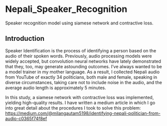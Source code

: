 # Nepali_Speaker_Recognition
Speaker recognition model using siamese network and contractive loss.

## Introduction
Speaker Identification is the process of identifying a person based on the audio of their spoken words. Previously, audio processing models were widely accepted, but convolution neural networks have lately demonstrated that they, too, may generate astounding outcomes. I’ve always wanted to be a model trainer in my mother language. As a result, I collected Nepali audio from YouTube of exactly 34 politicians, both male and female, speaking in diverse circumstances, taking care not to include noise in the audio, and the average audio length is approximately 5 minutes.

In this study, a siamese network with contractive loss was implemented, yielding high-quality results. I have written a medium article in which I go into great detail about the procedures I took to solve this problem: https://medium.com/@milangautam5198/identifying-nepali-politician-from-audio-c0365f74f8ef
